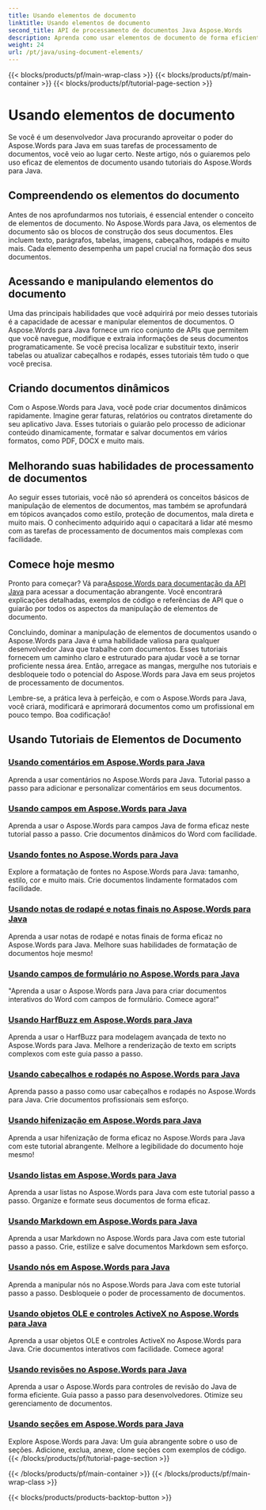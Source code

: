 ```yaml
---
title: Usando elementos de documento
linktitle: Usando elementos de documento
second_title: API de processamento de documentos Java Aspose.Words
description: Aprenda como usar elementos de documento de forma eficiente no Aspose.Words para Java com nossos tutoriais abrangentes. Melhore suas habilidades de processamento de documentos Java hoje mesmo!
weight: 24
url: /pt/java/using-document-elements/
---
```


{{< blocks/products/pf/main-wrap-class >}}
{{< blocks/products/pf/main-container >}}
{{< blocks/products/pf/tutorial-page-section >}}

# Usando elementos de documento


Se você é um desenvolvedor Java procurando aproveitar o poder do Aspose.Words para Java em suas tarefas de processamento de documentos, você veio ao lugar certo. Neste artigo, nós o guiaremos pelo uso eficaz de elementos de documento usando tutoriais do Aspose.Words para Java.

## Compreendendo os elementos do documento

Antes de nos aprofundarmos nos tutoriais, é essencial entender o conceito de elementos de documento. No Aspose.Words para Java, os elementos de documento são os blocos de construção dos seus documentos. Eles incluem texto, parágrafos, tabelas, imagens, cabeçalhos, rodapés e muito mais. Cada elemento desempenha um papel crucial na formação dos seus documentos.

## Acessando e manipulando elementos do documento

Uma das principais habilidades que você adquirirá por meio desses tutoriais é a capacidade de acessar e manipular elementos de documentos. O Aspose.Words para Java fornece um rico conjunto de APIs que permitem que você navegue, modifique e extraia informações de seus documentos programaticamente. Se você precisa localizar e substituir texto, inserir tabelas ou atualizar cabeçalhos e rodapés, esses tutoriais têm tudo o que você precisa.

## Criando documentos dinâmicos

Com o Aspose.Words para Java, você pode criar documentos dinâmicos rapidamente. Imagine gerar faturas, relatórios ou contratos diretamente do seu aplicativo Java. Esses tutoriais o guiarão pelo processo de adicionar conteúdo dinamicamente, formatar e salvar documentos em vários formatos, como PDF, DOCX e muito mais.

## Melhorando suas habilidades de processamento de documentos

Ao seguir esses tutoriais, você não só aprenderá os conceitos básicos de manipulação de elementos de documentos, mas também se aprofundará em tópicos avançados como estilo, proteção de documentos, mala direta e muito mais. O conhecimento adquirido aqui o capacitará a lidar até mesmo com as tarefas de processamento de documentos mais complexas com facilidade.

## Comece hoje mesmo

 Pronto para começar? Vá para[Aspose.Words para documentação da API Java](https://reference.aspose.com/words/java/) para acessar a documentação abrangente. Você encontrará explicações detalhadas, exemplos de código e referências de API que o guiarão por todos os aspectos da manipulação de elementos de documento.

Concluindo, dominar a manipulação de elementos de documentos usando o Aspose.Words para Java é uma habilidade valiosa para qualquer desenvolvedor Java que trabalhe com documentos. Esses tutoriais fornecem um caminho claro e estruturado para ajudar você a se tornar proficiente nessa área. Então, arregace as mangas, mergulhe nos tutoriais e desbloqueie todo o potencial do Aspose.Words para Java em seus projetos de processamento de documentos.

Lembre-se, a prática leva à perfeição, e com o Aspose.Words para Java, você criará, modificará e aprimorará documentos como um profissional em pouco tempo. Boa codificação!

## Usando Tutoriais de Elementos de Documento
### [Usando comentários em Aspose.Words para Java](./using-comments/)
Aprenda a usar comentários no Aspose.Words para Java. Tutorial passo a passo para adicionar e personalizar comentários em seus documentos.
### [Usando campos em Aspose.Words para Java](./using-fields/)
Aprenda a usar o Aspose.Words para campos Java de forma eficaz neste tutorial passo a passo. Crie documentos dinâmicos do Word com facilidade.
### [Usando fontes no Aspose.Words para Java](./using-fonts/)
Explore a formatação de fontes no Aspose.Words para Java: tamanho, estilo, cor e muito mais. Crie documentos lindamente formatados com facilidade.
### [Usando notas de rodapé e notas finais no Aspose.Words para Java](./using-footnotes-and-endnotes/)
Aprenda a usar notas de rodapé e notas finais de forma eficaz no Aspose.Words para Java. Melhore suas habilidades de formatação de documentos hoje mesmo!
### [Usando campos de formulário no Aspose.Words para Java](./using-form-fields/)
"Aprenda a usar o Aspose.Words para Java para criar documentos interativos do Word com campos de formulário. Comece agora!"
### [Usando HarfBuzz em Aspose.Words para Java](./using-harfbuzz/)
Aprenda a usar o HarfBuzz para modelagem avançada de texto no Aspose.Words para Java. Melhore a renderização de texto em scripts complexos com este guia passo a passo.
### [Usando cabeçalhos e rodapés no Aspose.Words para Java](./using-headers-and-footers/)
Aprenda passo a passo como usar cabeçalhos e rodapés no Aspose.Words para Java. Crie documentos profissionais sem esforço.
### [Usando hifenização em Aspose.Words para Java](./using-hyphenation/)
Aprenda a usar hifenização de forma eficaz no Aspose.Words para Java com este tutorial abrangente. Melhore a legibilidade do documento hoje mesmo!
### [Usando listas em Aspose.Words para Java](./using-lists/)
Aprenda a usar listas no Aspose.Words para Java com este tutorial passo a passo. Organize e formate seus documentos de forma eficaz.
### [Usando Markdown em Aspose.Words para Java](./using-markdown/)
Aprenda a usar Markdown no Aspose.Words para Java com este tutorial passo a passo. Crie, estilize e salve documentos Markdown sem esforço.
### [Usando nós em Aspose.Words para Java](./using-nodes/)
Aprenda a manipular nós no Aspose.Words para Java com este tutorial passo a passo. Desbloqueie o poder de processamento de documentos.
### [Usando objetos OLE e controles ActiveX no Aspose.Words para Java](./using-ole-objects-and-activex/)
Aprenda a usar objetos OLE e controles ActiveX no Aspose.Words para Java. Crie documentos interativos com facilidade. Comece agora!
### [Usando revisões no Aspose.Words para Java](./using-revisions/)
Aprenda a usar o Aspose.Words para controles de revisão do Java de forma eficiente. Guia passo a passo para desenvolvedores. Otimize seu gerenciamento de documentos.
### [Usando seções em Aspose.Words para Java](./using-sections/)
Explore Aspose.Words para Java: Um guia abrangente sobre o uso de seções. Adicione, exclua, anexe, clone seções com exemplos de código.
{{< /blocks/products/pf/tutorial-page-section >}}

{{< /blocks/products/pf/main-container >}}
{{< /blocks/products/pf/main-wrap-class >}}

{{< blocks/products/products-backtop-button >}}
